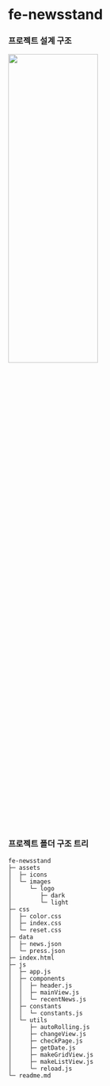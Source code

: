 # fe-newsstand

### 프로젝트 설계 구조

<img src="https://github.com/kimdaye77/fe-newsstand/assets/63107805/ac2742db-5734-43f2-976b-34ea1a0fc336" width="60%" height="40%" art="프로젝트 설계 구조">

### 프로젝트 폴더 구조 트리

```
fe-newsstand
├─ assets
│  ├─ icons
│  └─ images
│     └─ logo
│        ├─ dark
│        └─ light
├─ css
│  ├─ color.css
│  ├─ index.css
│  └─ reset.css
├─ data
│  ├─ news.json
│  └─ press.json
├─ index.html
├─ js
│  ├─ app.js
│  ├─ components
│  │  ├─ header.js
│  │  ├─ mainView.js
│  │  └─ recentNews.js
│  ├─ constants
│  │  └─ constants.js
│  └─ utils
│     ├─ autoRolling.js
│     ├─ changeView.js
│     ├─ checkPage.js
│     ├─ getDate.js
│     ├─ makeGridView.js
│     ├─ makeListView.js
│     └─ reload.js
└─ readme.md

```
